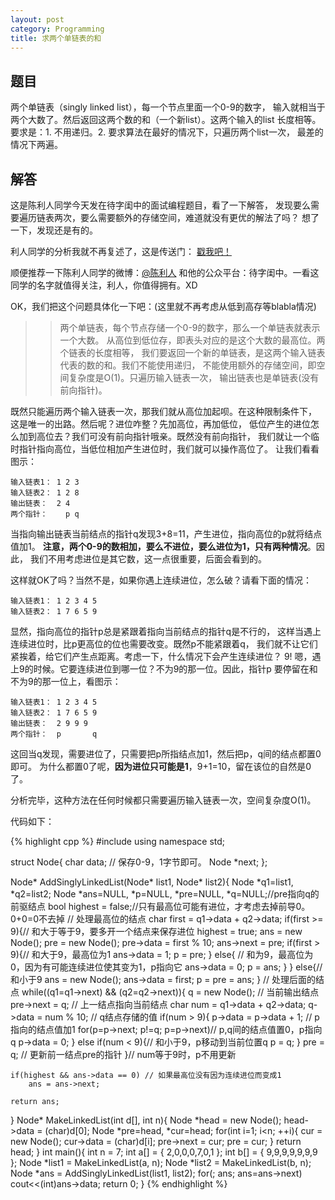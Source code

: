 ```yaml
---
layout: post
category: Programming
title: 求两个单链表的和
---
```


## 题目

两个单链表（singly linked list），每一个节点里面一个0-9的数字，
输入就相当于两个大数了。然后返回这两个数的和（一个新list）。这两个输入的list
长度相等。 要求是：1. 不用递归。2. 要求算法在最好的情况下，只遍历两个list一次，
最差的情况下两遍。

## 解答

这是陈利人同学今天发在待字闺中的面试编程题目，看了一下解答，
发现要么需要遍历链表两次，要么需要额外的存储空间，难道就没有更优的解法了吗？
想了一下，发现还是有的。

利人同学的分析我就不再复述了，这是传送门：
[戳我吧！](http://chuansong.me/n/89263)

顺便推荐一下陈利人同学的微博：[@陈利人](http://weibo.com/lirenchen)
和他的公众平台：待字闺中。一看这同学的名字就值得关注，利人，你值得拥有。XD

OK，我们把这个问题具体化一下吧：(这里就不再考虑从低到高存等blabla情况)

>> 两个单链表，每个节点存储一个0-9的数字，那么一个单链表就表示一个大数。
>> 从高位到低位存，即表头对应的是这个大数的最高位。两个链表的长度相等，
>> 我们要返回一个新的单链表，是这两个输入链表代表的数的和。我们不能使用递归，
>> 不能使用额外的存储空间，即空间复杂度是O(1)。只遍历输入链表一次，
>> 输出链表也是单链表(没有前向指针)。

既然只能遍历两个输入链表一次，那我们就从高位加起呗。在这种限制条件下，
这是唯一的出路。然后呢？进位咋整？先加高位，再加低位，
低位产生的进位怎么加到高位去？我们可没有前向指针哦亲。既然没有前向指针，
我们就让一个临时指针指向高位，当低位相加产生进位时，我们就可以操作高位了。
让我们看看图示：

	输入链表1： 1 2 3
	输入链表2： 1 2 8
	输出链表：  2 4 
	两个指针：    p q

当指向输出链表当前结点的指针q发现3+8=11，产生进位，指向高位的p就将结点值加1。
**注意，两个0-9的数相加，要么不进位，要么进位为1，只有两种情况**。因此，
我们不用考虑进位是其它数，这一点很重要，后面会看到的。

这样就OK了吗？当然不是，如果你遇上连续进位，怎么破？请看下面的情况：

	输入链表1： 1 2 3 4 5
	输入链表2： 1 7 6 5 9

显然，指向高位的指针p总是紧跟着指向当前结点的指针q是不行的，
这样当遇上连续进位时，比p更高位的位也需要改变。既然p不能紧跟着q，
我们就不让它们紧挨着，给它们产生点距离。考虑一下，什么情况下会产生连续进位？
9! 嗯，遇上9的时候。它要连续进位到哪一位？不为9的那一位。因此，指针p
要停留在和不为9的那一位上，看图示：

	输入链表1： 1 2 3 4 5
	输入链表2： 1 7 6 5 9
	输出链表：  2 9 9 9
	两个指针：  p       q
	
这回当q发现，需要进位了，只需要把p所指结点加1，然后把p，q间的结点都置0即可。
为什么都置0了呢，**因为进位只可能是1**，9+1=10，留在该位的自然是0了。

分析完毕，这种方法在任何时候都只需要遍历输入链表一次，空间复杂度O(1)。

代码如下：

{% highlight cpp %}
#include <iostream>
using namespace std;

struct Node{
    char data; // 保存0-9，1字节即可。
    Node *next;
};

Node* AddSinglyLinkedList(Node* list1, Node* list2){
    Node *q1=list1, *q2=list2;
    Node *ans=NULL, *p=NULL, *pre=NULL, *q=NULL;//pre指向q的前驱结点
    bool highest = false;//只有最高位可能有进位，才考虑去掉前导0。0+0=0不去掉
    // 处理最高位的结点
    char first = q1->data + q2->data;
    if(first >= 9){// 和大于等于9，要多开一个结点来保存进位
        highest = true;
        ans = new Node();
        pre = new Node();
        pre->data = first % 10;
        ans->next = pre;
        if(first > 9){// 和大于9，最高位为1
            ans->data = 1;
            p = pre;
        }
        else{ // 和为9，最高位为0，因为有可能连续进位使其变为1，p指向它
            ans->data = 0;
            p = ans;
        }
    }
    else{// 和小于9
        ans = new Node();
        ans->data = first;
        p = pre = ans;
    }
    // 处理后面的结点
    while((q1=q1->next) && (q2=q2->next)){
        q = new Node(); // 当前输出结点
        pre->next = q; // 上一结点指向当前结点
        char num = q1->data + q2->data;
        q->data = num % 10; // q结点存储的值
        if(num > 9){
            p->data = p->data + 1; // p指向的结点值加1
            for(p=p->next; p!=q; p=p->next)// p,q间的结点值置0，p指向q
                p->data = 0;
        }
        else if(num < 9){// 和小于9，p移动到当前位置q
            p = q;
        }
        pre = q; // 更新前一结点pre的指针
    }// num等于9时，p不用更新
    
    if(highest && ans->data == 0) // 如果最高位没有因为连续进位而变成1
        ans = ans->next;
    
    return ans;
}
Node* MakeLinkedList(int d[], int n){
    Node *head = new Node();
    head->data = (char)d[0];
    Node *pre=head, *cur=head;
    for(int i=1; i<n; ++i){
        cur = new Node();
        cur->data = (char)d[i];
        pre->next = cur;
        pre = cur;
    }
    return head;
}
int main(){
    int n = 7;
    int a[] = {
        2,0,0,0,7,0,1
    };
    int b[] = {
        9,9,9,9,9,9,9
    };
    Node *list1 = MakeLinkedList(a, n);
    Node *list2 = MakeLinkedList(b, n);
    Node *ans = AddSinglyLinkedList(list1, list2);
    for(; ans; ans=ans->next)
        cout<<(int)ans->data;
    return 0;
}
{% endhighlight %}

